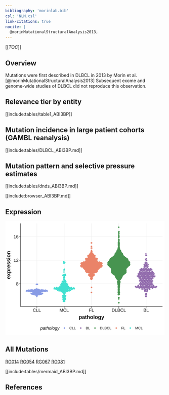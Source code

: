 ```yaml
---
bibliography: 'morinlab.bib'
csl: 'NLM.csl'
link-citations: true
nocite: |
  @morinMutationalStructuralAnalysis2013, 
---
```

[[_TOC_]]


## Overview

Mutations were first described in DLBCL in 2013 by Morin et al.[@morinMutationalStructuralAnalysis2013] Subsequent exome and genome-wide studies of DLBCL did not reproduce this observation. 


## Relevance tier by entity

[[include:tables/table1_ABI3BP]]

## Mutation incidence in large patient cohorts (GAMBL reanalysis)

[[include:tables/DLBCL_ABI3BP.md]]

## Mutation pattern and selective pressure estimates

[[include:tables/dnds_ABI3BP.md]]


[[include:browser_ABI3BP.md]]

## Expression
![](images/gene_expression/ABI3BP_by_pathology.svg)

## All Mutations

[RG014](https://www.bcgsc.ca/downloads/morinlab/GAMBL/Morin_2013/RG014.html)
[RG054](https://www.bcgsc.ca/downloads/morinlab/GAMBL/Morin_2013/RG054.html)
[RG067](https://www.bcgsc.ca/downloads/morinlab/GAMBL/Morin_2013/RG067.html)
[RG081](https://www.bcgsc.ca/downloads/morinlab/GAMBL/Morin_2013/RG081.html)

[[include:tables/mermaid_ABI3BP.md]]

## References



<!-- ORIGIN: morinMutationalStructuralAnalysis2013 -->
<!-- DLBCL: morinMutationalStructuralAnalysis2013 -->
